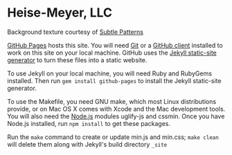 Heise-Meyer, LLC
========

Background texture courtesy of [Subtle Patterns](http://subtlepatterns.com)

[GitHub Pages][ghp] hosts this site. You will need [Git][git] or a [GitHub client][client] installed to work on this site on your local machine. GitHub uses the [Jekyll static-site generator][jekyll] to turn these files into a static website.

To use Jekyll on your local machine, you will need Ruby and RubyGems installed. Then run `gem install github-pages` to install the Jekyll static-site generator.

To use the Makefile, you need GNU make, which most Linux distributions provide, or on Mac OS X comes with Xcode and the Mac development tools. You will also need the [Node.js][node] modules uglify-js and cssmin. Once you have Node.js installed, run `npm install` to get these packages.

Run the `make` command to create or update min.js and min.css; `make clean` will delete them along with Jekyll's build directory `_site`

[ghp]: http://pages.github.com/ "Websites for you and your projects"
[git]: http://git-scm.com/downloads "Check the GUI Clients page"
[client]: http://windows.github.com/ "GitHub for Windows"
[jekyll]: http://jekyllrb.com/
[node]: http://nodejs.org/
